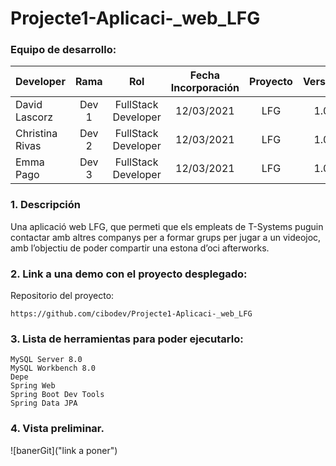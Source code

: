 # Projecte1-Aplicaci-_web_LFG

### Equipo de desarrollo:

| Developer | Rama | Rol | Fecha Incorporación | Proyecto | Versión |
| --- | :---:  | :---:  | :---:  | :---: | :---:  |
| David Lascorz | Dev 1 | FullStack Developer | 12/03/2021 | LFG  | 1.0  |
| Christina Rivas | Dev 2 | FullStack Developer | 12/03/2021 | LFG  | 1.0  | 
| Emma Pago | Dev 3 | FullStack Developer| 12/03/2021 | LFG  | 1.0  |

### 1. Descripción

Una aplicació web LFG, que permeti que els empleats de T-Systems puguin contactar amb altres companys per a formar grups per jugar a un videojoc, amb l’objectiu de poder compartir una estona d’oci afterworks.

###  2. Link a una demo con el proyecto desplegado:

Repositorio del proyecto:
```
https://github.com/cibodev/Projecte1-Aplicaci-_web_LFG
```
###   3. Lista de herramientas para poder ejecutarlo:
```
MySQL Server 8.0
MySQL Workbench 8.0
Depe
Spring Web
Spring Boot Dev Tools
Spring Data JPA
```
###  4. Vista preliminar.
![banerGit]("link a poner")
